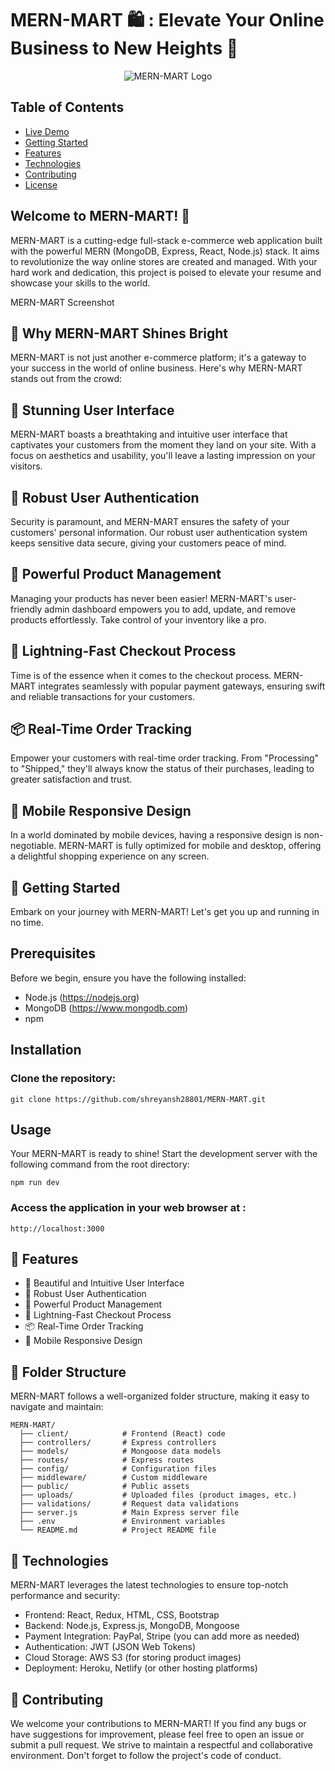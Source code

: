 # MERN-MART  🛍️ : Elevate Your Online Business to New Heights 🎉

<p align="center">
  <img src="https://your-image-url.com" alt="MERN-MART Logo">
</p>

## Table of Contents

- [Live Demo](#live-demo)
- [Getting Started](#getting-started)
- [Features](#Features)
- [Technologies](#Technologies)
- [Contributing](#Contributing)
- [License](#License)


## Welcome to MERN-MART! 🎉
MERN-MART is a cutting-edge full-stack e-commerce web application built with the powerful MERN (MongoDB, Express, React, Node.js) stack. It aims to revolutionize the way online stores are created and managed. With your hard work and dedication, this project is poised to elevate your resume and showcase your skills to the world.

MERN-MART Screenshot

## 🌟 Why MERN-MART Shines Bright
MERN-MART is not just another e-commerce platform; it's a gateway to your success in the world of online business. Here's why MERN-MART stands out from the crowd:

## 🎨 Stunning User Interface
MERN-MART boasts a breathtaking and intuitive user interface that captivates your customers from the moment they land on your site. With a focus on aesthetics and usability, you'll leave a lasting impression on your visitors.

## 🔐 Robust User Authentication
Security is paramount, and MERN-MART ensures the safety of your customers' personal information. Our robust user authentication system keeps sensitive data secure, giving your customers peace of mind.

## 💼 Powerful Product Management
Managing your products has never been easier! MERN-MART's user-friendly admin dashboard empowers you to add, update, and remove products effortlessly. Take control of your inventory like a pro.

## 💨 Lightning-Fast Checkout Process
Time is of the essence when it comes to the checkout process. MERN-MART integrates seamlessly with popular payment gateways, ensuring swift and reliable transactions for your customers.

## 📦 Real-Time Order Tracking
Empower your customers with real-time order tracking. From "Processing" to "Shipped," they'll always know the status of their purchases, leading to greater satisfaction and trust.

## 📱 Mobile Responsive Design
In a world dominated by mobile devices, having a responsive design is non-negotiable. MERN-MART is fully optimized for mobile and desktop, offering a delightful shopping experience on any screen.

## 🚀 Getting Started
Embark on your journey with MERN-MART! Let's get you up and running in no time.

## Prerequisites
Before we begin, ensure you have the following installed:

- Node.js (https://nodejs.org)
- MongoDB (https://www.mongodb.com)
- npm

  
## Installation

### Clone the repository:
```
git clone https://github.com/shreyansh28801/MERN-MART.git
```

## Usage
Your MERN-MART is ready to shine! Start the development server with the following command from the root directory:

```
npm run dev
```

### Access the application in your web browser at :
```
http://localhost:3000
```

## 🎉 Features
- 🎨 Beautiful and Intuitive User Interface
- 🔐 Robust User Authentication
- 💼 Powerful Product Management
- 💨 Lightning-Fast Checkout Process
- 📦 Real-Time Order Tracking
- 📱 Mobile Responsive Design

## 📂 Folder Structure
MERN-MART follows a well-organized folder structure, making it easy to navigate and maintain:

```
MERN-MART/
  ├── client/            # Frontend (React) code
  ├── controllers/       # Express controllers
  ├── models/            # Mongoose data models
  ├── routes/            # Express routes
  ├── config/            # Configuration files
  ├── middleware/        # Custom middleware
  ├── public/            # Public assets
  ├── uploads/           # Uploaded files (product images, etc.)
  ├── validations/       # Request data validations
  ├── server.js          # Main Express server file
  ├── .env               # Environment variables
  └── README.md          # Project README file
```

## 🚀 Technologies
MERN-MART leverages the latest technologies to ensure top-notch performance and security:

- Frontend: React, Redux, HTML, CSS, Bootstrap
- Backend: Node.js, Express.js, MongoDB, Mongoose
- Payment Integration: PayPal, Stripe (you can add more as needed)
- Authentication: JWT (JSON Web Tokens)
- Cloud Storage: AWS S3 (for storing product images)
- Deployment: Heroku, Netlify (or other hosting platforms)

## 🤝 Contributing
We welcome your contributions to MERN-MART! If you find any bugs or have suggestions for improvement, please feel free to open an issue or submit a pull request. We strive to maintain a respectful and collaborative environment. Don't forget to follow the project's code of conduct.
